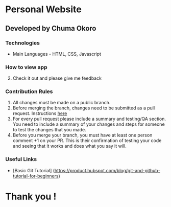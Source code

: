 # Personal Website
## Developed by Chuma Okoro

### Technologies
- Main Languages - HTML, CSS, Javascript

### How to view app
2. Check it out and please give me feedback

### Contribution Rules
1. All changes must be made on a public branch. 
2. Before merging the branch, changes need to be submitted as a pull request. Instructions [here](https://help.github.com/en/articles/creating-a-pull-request)
3. For every pull request please include a summary and testing/QA section. You need to include a summary of your changes and steps for someone to test the changes that you made. 
4. Before you merge your branch, you must have at least one person comment +1 on your PR. This is their confirmation of testing your code and seeing that it works and does what you say it will.


### Useful Links
* [Basic Git Tutorial] (https://product.hubspot.com/blog/git-and-github-tutorial-for-beginners)


# Thank you !
